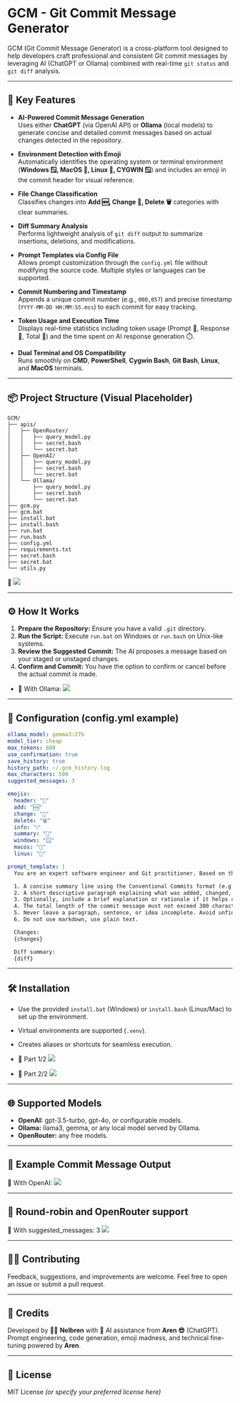 # GCM - Git Commit Message Generator

GCM (Git Commit Message Generator) is a cross-platform tool designed to help developers craft professional and consistent Git commit messages by leveraging AI (ChatGPT or Ollama) combined with real-time `git status` and `git diff` analysis.

---

## 🚀 Key Features

- **AI-Powered Commit Message Generation**\
  Uses either **ChatGPT** (via OpenAI API) or **Ollama** (local models) to generate concise and detailed commit messages based on actual changes detected in the repository.

- **Environment Detection with Emoji**\
  Automatically identifies the operating system or terminal environment (**Windows 🪟, MacOS 🍎, Linux 🐧, CYGWIN 🪟**) and includes an emoji in the commit header for visual reference.

- **File Change Classification**\
  Classifies changes into **Add 🆕, Change 📝, Delete 🗑️** categories with clear summaries.

- **Diff Summary Analysis**\
  Performs lightweight analysis of `git diff` output to summarize insertions, deletions, and modifications.

- **Prompt Templates via Config File**\
  Allows prompt customization through the `config.yml` file without modifying the source code. Multiple styles or languages can be supported.

- **Commit Numbering and Timestamp**\
  Appends a unique commit number (e.g., `000,057`) and precise timestamp (`YYYY-MM-DD HH:MM:SS.mss`) to each commit for easy tracking.

- **Token Usage and Execution Time**\
  Displays real-time statistics including token usage (Prompt 📝, Response 💬, Total 🧮) and the time spent on AI response generation ⏱️.

- **Dual Terminal and OS Compatibility**\
  Runs smoothly on **CMD**, **PowerShell**, **Cygwin Bash**, **Git Bash**, **Linux**, and **MacOS** terminals.

---

## 📦 Project Structure (Visual Placeholder)

```plaintext
GCM/
├── apis/
│   ├── OpenRouter/
│   │   ├── query_model.py
│   │   ├── secret.bash
│   │   └── secret.bat
│   ├── OpenAI/
│   │   ├── query_model.py
│   │   ├── secret.bash
│   │   └── secret.bat
│   └── Ollama/
│       ├── query_model.py
│       ├── secret.bash
│       └── secret.bat
├── gcm.py
├── gcm.bat
├── install.bat
├── install.bash
├── run.bat
├── run.bash
├── config.yml
├── requirements.txt
├── secret.bash
├── secret.bat
└── utils.py
```

📸 ![](images/004.png)

---

## ⚙️ How It Works

1. **Prepare the Repository:** Ensure you have a valid `.git` directory.
2. **Run the Script:** Execute `run.bat` on Windows or `run.bash` on Unix-like systems.
3. **Review the Suggested Commit:** The AI proposes a message based on your staged or unstaged changes.
4. **Confirm and Commit:** You have the option to confirm or cancel before the actual commit is made.

- 📸 With Ollama:
  ![](images/003.png)

---

## 🔑 Configuration (config.yml example)

```yaml
ollama_model: gemma3:27b
model_tier: cheap
max_tokens: 600
use_confirmation: true
save_history: true
history_path: ~/.gcm_history.log
max_characters: 500
suggested_messages: 3

emojis:
  header: "🔀"
  add: "🆕"
  change: "📝"
  delete: "🗑️"
  info: "ℹ️"
  summary: "🎯"
  windows: "🪟"
  macos: "🍎"
  linux: "🐧"

prompt_template: |
  You are an expert software engineer and Git practitioner. Based on the following Git status summary, generate a clear and complete Git commit message with the following structure:

  1. A concise summary line using the Conventional Commits format (e.g., feat:, fix:, chore:, refactor:).
  2. A short descriptive paragraph explaining what was added, changed, or removed and why.
  3. Optionally, include a brief explanation or rationale if it helps clarify the purpose of the changes.
  4. The total length of the commit message must not exceed 300 characters. If necessary, shorten the content but ensure that every sentence or idea is complete and not cut off mid-word or mid-phrase.
  5. Never leave a paragraph, sentence, or idea incomplete. Avoid unfinished sentences.
  6. Do not use markdown, use plain text.

  Changes:
  {changes}

  Diff summary:
  {diff}
```

---

## 🛠 Installation

- Use the provided `install.bat` (Windows) or `install.bash` (Linux/Mac) to set up the environment.
- Virtual environments are supported (`.venv`).
- Creates aliases or shortcuts for seamless execution.

- 📸 Part 1/2
  ![](images/001.png)

- 📸 Part 2/2
  ![](images/002.png)

---

## 🌐 Supported Models

- **OpenAI:** gpt-3.5-turbo, gpt-4o, or configurable models.
- **Ollama:** llama3, gemma, or any local model served by Ollama.
- **OpenRouter:** any free models.

---

## 🤖 Example Commit Message Output

📸 With OpenAI:
![](images/005.png)

---

## 🔁 Round-robin and OpenRouter support

📸 With suggested_messages: 3
![](images/006.png)

---

## 👨‍💻 Contributing

Feedback, suggestions, and improvements are welcome. Feel free to open an issue or submit a pull request.

---

## 🙏 Credits

Developed by 🧑‍💻 **Nelbren** with 🤖 AI assistance from **Aren 😎** (ChatGPT).\
Prompt engineering, code generation, emoji madness, and technical fine-tuning powered by **Aren**.

---

## 📄 License

MIT License *(or specify your preferred license here)*

